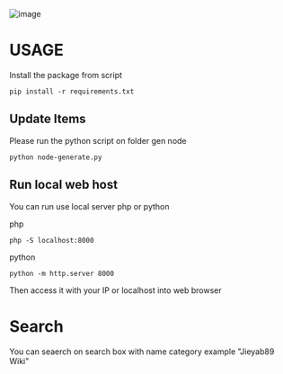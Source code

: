 ![image](https://github.com/user-attachments/assets/37d7d761-c1f3-40f5-9ecd-d79457ee8a6e)

# USAGE 

Install the package from script 

```
pip install -r requirements.txt
```

## Update Items 

Please run the python script on folder gen node 

```
python node-generate.py 
```

## Run local web host 

You can run use local server php or python 

php 
```
php -S localhost:8000
```

python 
```
python -m http.server 8000
```

Then access it with your IP or localhost into web browser 

# Search 

You can seaerch on search box with name category example "Jieyab89 Wiki"
